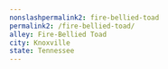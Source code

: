 ```yaml
---
﻿nonslashpermalink2: fire-bellied-toad
permalink2: /fire-bellied-toad/
alley: Fire-Bellied Toad
city: Knoxville
state: Tennessee
---
```

